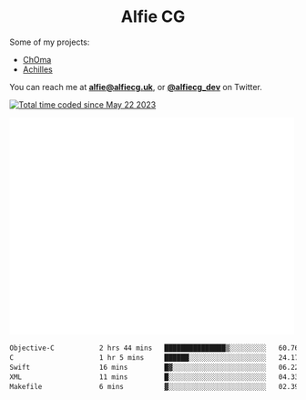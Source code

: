 <h1 align="center">Alfie CG</h1>

Some of my projects:
* [ChOma](https://github.com/opa334/ChOma)
* [Achilles](https://github.com/alfiecg24/Achilles)

You can reach me at **alfie@alfiecg.uk**, or **[@alfiecg_dev](https://twitter.com/alfiecg_dev)** on Twitter.

<a href="https://wakatime.com/@61592169-b9cf-4af8-b6fa-8ac7d4369b01"><img src="https://wakatime.com/badge/user/61592169-b9cf-4af8-b6fa-8ac7d4369b01.svg" alt="Total time coded since May 22 2023" /></a>


<img align="center" src="/github-metrics.svg" alt="Metrics" width="500">

 <!--[![GitHub Streak](https://streak-stats.demolab.com/?user=alfiecg24)](https://git.io/streak-stats)-->

<!--START_SECTION:waka-->

```txt
Objective-C           2 hrs 44 mins   ███████████████▒░░░░░░░░░   60.76 %
C                     1 hr 5 mins     ██████░░░░░░░░░░░░░░░░░░░   24.17 %
Swift                 16 mins         █▓░░░░░░░░░░░░░░░░░░░░░░░   06.22 %
XML                   11 mins         █░░░░░░░░░░░░░░░░░░░░░░░░   04.33 %
Makefile              6 mins          ▓░░░░░░░░░░░░░░░░░░░░░░░░   02.39 %
```

<!--END_SECTION:waka-->
